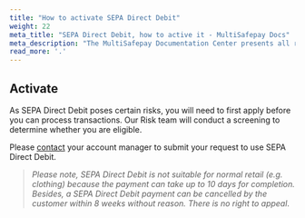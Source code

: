 ```yaml
---
title: "How to activate SEPA Direct Debit"
weight: 22
meta_title: "SEPA Direct Debit, how to active it - MultiSafepay Docs"
meta_description: "The MultiSafepay Documentation Center presents all relevant information about our Plugins and API. You can also find support pages for Payment Methods, Tools and General Questions as well as the contact details of our Support and Integration Teams."
read_more: '.'
---
```

## Activate
As SEPA Direct Debit poses certain risks, you will need to first apply before you can process transactions. Our Risk team will conduct a screening to determine whether you are eligible. 

Please [contact](<mailto:sales@multisafepay.com>) your account manager to submit your request to use SEPA Direct Debit.

>_Please note, SEPA Direct Debit is not suitable for normal retail (e.g. clothing) because the payment can take up to 10 days for completion. Besides, a SEPA Direct Debit payment can be cancelled by the customer within 8 weeks without reason. There is no right to appeal_.
